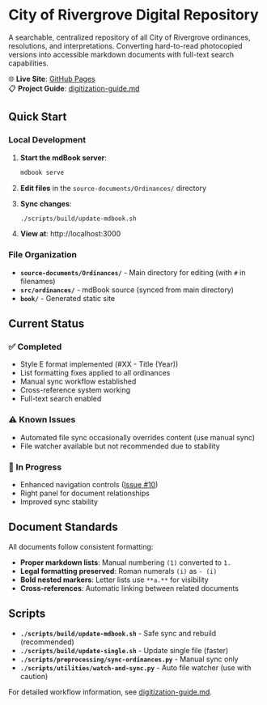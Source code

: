 # City of Rivergrove Digital Repository

A searchable, centralized repository of all City of Rivergrove ordinances, resolutions, and interpretations. Converting hard-to-read photocopied versions into accessible markdown documents with full-text search capabilities.

🌐 **Live Site**: [GitHub Pages](https://wifelette.github.io/city_of_rivergrove/)  
📋 **Project Guide**: [digitization-guide.md](digitization-guide.md)

## Quick Start

### Local Development

1. **Start the mdBook server**:
   ```bash
   mdbook serve
   ```

2. **Edit files** in the `source-documents/Ordinances/` directory

3. **Sync changes**:
   ```bash
   ./scripts/build/update-mdbook.sh
   ```

4. **View at**: http://localhost:3000

### File Organization

- **`source-documents/Ordinances/`** - Main directory for editing (with `#` in filenames)
- **`src/ordinances/`** - mdBook source (synced from main directory)
- **`book/`** - Generated static site

## Current Status

### ✅ Completed
- Style E format implemented (#XX - Title (Year))
- List formatting fixes applied to all ordinances
- Manual sync workflow established
- Cross-reference system working
- Full-text search enabled

### ⚠️ Known Issues
- Automated file sync occasionally overrides content (use manual sync)
- File watcher available but not recommended due to stability

### 🔄 In Progress
- Enhanced navigation controls ([Issue #10](https://github.com/wifelette/city_of_rivergrove/issues/10))
- Right panel for document relationships
- Improved sync stability

## Document Standards

All documents follow consistent formatting:

- **Proper markdown lists**: Manual numbering `(1)` converted to `1.`
- **Legal formatting preserved**: Roman numerals `(i)` as `- (i)`
- **Bold nested markers**: Letter lists use `**a.**` for visibility
- **Cross-references**: Automatic linking between related documents

## Scripts

- **`./scripts/build/update-mdbook.sh`** - Safe sync and rebuild (recommended)
- **`./scripts/build/update-single.sh`** - Update single file (faster)
- **`./scripts/preprocessing/sync-ordinances.py`** - Manual sync only
- **`./scripts/utilities/watch-and-sync.py`** - Auto file watcher (use with caution)

For detailed workflow information, see [digitization-guide.md](digitization-guide.md).
